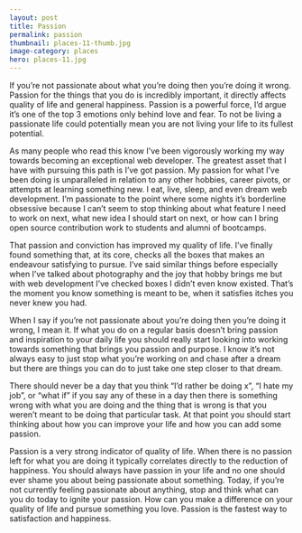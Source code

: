 ```yaml
---
layout: post
title: Passion
permalink: passion
thumbnail: places-11-thumb.jpg
image-category: places
hero: places-11.jpg
---
```




If you’re not passionate about what you’re doing then you’re doing it wrong. Passion for the things that you do is incredibly important, it directly affects quality of life and general happiness. Passion is a powerful force, I’d argue it’s one of the top 3 emotions only behind love and fear. To not be living a passionate life could potentially mean you are not living your life to its fullest potential.

As many people who read this know I’ve been vigorously working my way towards becoming an exceptional web developer. The greatest asset that I have with pursuing this path is I’ve got passion. My passion for what I’ve been doing is unparalleled in relation to any other hobbies, career pivots, or attempts at learning something new. I eat, live, sleep, and even dream web development. I’m passionate to the point where some nights it’s borderline obsessive because I can’t seem to stop thinking about what feature I need to work on next, what new idea I should start on next, or how can I bring open source contribution work to students and alumni of bootcamps.

That passion and conviction has improved my quality of life. I’ve finally found something that, at its core, checks all the boxes that makes an endeavour satisfying to pursue. I’ve said similar things before especially when I’ve talked about photography and the joy that hobby brings me but with web development I’ve checked boxes I didn’t even know existed. That’s the moment you know something is meant to be, when it satisfies itches you never knew you had.

When I say if you’re not passionate about you’re doing then you’re doing it wrong, I mean it. If what you do on a regular basis doesn’t bring passion and inspiration to your daily life you should really start looking into working towards something that brings you passion and purpose. I know it’s not always easy to just stop what you’re working on and chase after a dream but there are things you can do to just take one step closer to that dream.

There should never be a day that you think “I’d rather be doing x”, “I hate my job”, or “what if” if you say any of these in a day then there is something wrong with what you are doing and the thing that is wrong is that you weren’t meant to be doing that particular task. At that point you should start thinking about how you can improve your life and how you can add some passion.

Passion is a very strong indicator of quality of life. When there is no passion left for what you are doing it typically correlates directly to the reduction of happiness. You should always have passion in your life and no one should ever shame you about being passionate about something. Today, if you’re not currently feeling passionate about anything, stop and think what can you do today to ignite your passion. How can you make a difference on your quality of life and pursue something you love. Passion is the fastest way to satisfaction and happiness.
